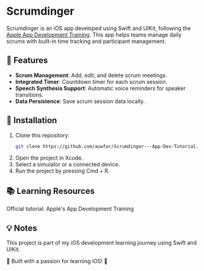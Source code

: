 # Scrumdinger

Scrumdinger is an iOS app developed using Swift and UIKit, following the [Apple App Development Training](https://developer.apple.com/tutorials/app-dev-training). This app helps teams manage daily scrums with built-in time tracking and participant management.

## 📌 Features
- **Scrum Management**: Add, edit, and delete scrum meetings.
- **Integrated Timer**: Countdown timer for each scrum session.
- **Speech Synthesis Support**: Automatic voice reminders for speaker transitions.
- **Data Persistence**: Save scrum session data locally.

## 🚀 Installation
1. Clone this repository:
   ```bash
   git clone https://github.com/auwfar/Scrumdinger---App-Dev-Tutorial.git

2. Open the project in Xcode.
3. Select a simulator or a connected device.
4. Run the project by pressing Cmd + R.

## 📚 Learning Resources
Official tutorial: Apple's App Development Training

## 💡 Notes
This project is part of my iOS development learning journey using Swift and UIKit.

💙 Built with a passion for learning iOS! 🚀

